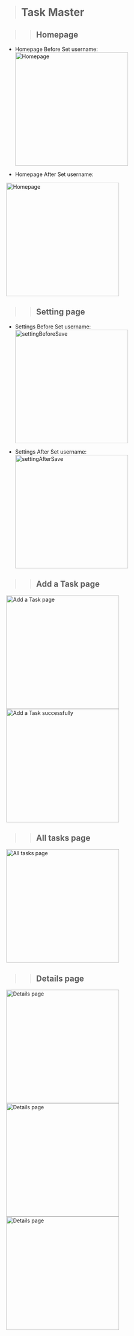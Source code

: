 > # Task Master

> > ## Homepage

* Homepage Before Set username:
  <img src="screenshots/homeBeforeSetName.png" alt="Homepage" width="300"/>
  
 * Homepage After Set username:
  <img src="screenshots/homeAfterSetName.png" alt="Homepage" width="300"/>

> > ## Setting page
  
 * Settings Before Set username:
   <img src="screenshots/settingBeforeSave.png" alt="settingBeforeSave" width="300"/>
  
 * Settings After Set username:
   <img src="screenshots/settingAfterSave.png" alt="settingAfterSave" width="300"/>

> > ## Add a Task page

  <img src="screenshots/2.png" alt="Add a Task page" width="300"/>
  
  <img src="screenshots/3.png" alt="Add a Task successfully" width="300"/>



> > ## All tasks page

  <img src="screenshots/4.png" alt="All tasks page" width="300"/>

> > ## Details page

  <img src="screenshots/details1.png" alt="Details page" width="300"/>
  
  <img src="screenshots/details2.png" alt="Details page" width="300"/>
  
  <img src="screenshots/details3.png" alt="Details page" width="300"/>

